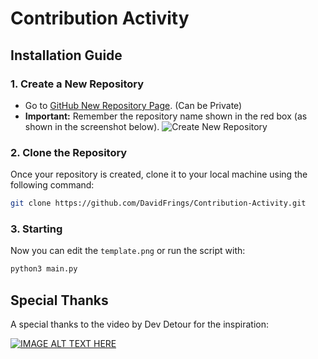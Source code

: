 # Contribution Activity

## Installation Guide

### 1. Create a New Repository

- Go to [GitHub New Repository Page](https://github.com/new). (Can be Private)
- **Important:** Remember the repository name shown in the red box (as shown in the screenshot below).
![Create New Repository](https://i.imgur.com/RWSeM9H.png)

### 2. Clone the Repository

Once your repository is created, clone it to your local machine using the following command:

```bash
git clone https://github.com/DavidFrings/Contribution-Activity.git
```

### 3. Starting

Now you can edit the `template.png` or run the script with:

```bash
python3 main.py
```

## Special Thanks

A special thanks to the video by Dev Detour for the inspiration:

[![IMAGE ALT TEXT HERE](https://img.youtube.com/vi/_aDvNg9F6w8/0.jpg)](https://www.youtube.com/watch?v=_aDvNg9F6w8)
